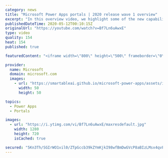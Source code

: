 ```yaml
---
category: news
title: "Microsoft Power Apps portals | 2020 release wave 1 overview"
excerpt: "In this overview video, we highlight some of the new capabilities included in the latest update to Microsoft Power Apps portals.     Here are the capabilities covered:   •    Power BI integration, so you can quickly add Power BI reports, tables, and dashboards to your portals without coding.  •    Themes"
publishedDateTime: 2020-05-12T00:10:15Z
originalUrl: "https://youtube.com/watch?v=Bf7Ln6uAwxE"
type: video
quality: 154
heat: 154
published: true

featuredContent: "<iframe width=\"800\" height=\"500\" frameborder=\"0\" src=\"https://www.youtube.com/embed/Bf7Ln6uAwxE\" allow=\"accelerometer; autoplay; encrypted-media; gyroscope; picture-in-picture\" allowfullscreen></iframe>"

provider:
  name: Microsoft
  domain: microsoft.com
  images:
    - url: "https://smartableai.github.io/microsoft-power-apps/assets/images/organizations/microsoft.com-50x50.jpg"
      width: 50
      height: 50

topics:
  - Power Apps
  - Portals

images:
  - url: "https://i.ytimg.com/vi/Bf7Ln6uAwxE/maxresdefault.jpg"
    width: 1280
    height: 720
    isCached: true

secured: "5Kn3Th/SGIrWO1vil0/ZTpGccb39kZYmKjkI98wfBmDwGVcP8aBIzLMsx4qvFkPRnXdE1bf5MLpvhL92M3NrduLyfk6iCAveI5IwxbjCdEK1WbWjXyjMR6bHkegJUHcporx8OVDj3tyTSl7psUFf5QKhw7BswXFKyt2boMGodZ3nUnL6UgvH5cF3im2mYhlwC79KOqNTG9ovPanbcEAZL+pL8OqtCW66R90FHMm1sRRt6RI6vEklpgpoXptHXcxWqLlvELuLG/proSIloTzkaz1R61/4dlHH0BNtcc7uK8nrTer4Ek8JO2uxJTuK2Z6rQYLX3Tt/lMNmUbaUy6HRwZkQlAs3sT8NnQHK9EuZLe6mEEwyjtiSZfItDFfLzpcO+8gEtIn7IIW3EFHe5il4zKp+oArvU5mWTN0LpfCT1++dTGlZ9wNFfWCIens3rk5M;+Pxx7v+94AW4+6b+djQDDA=="
---
```


